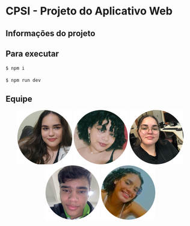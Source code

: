 # CPSI - Projeto do Aplicativo Web

## Informações do projeto

## Para executar

```
$ npm i

$ npm run dev

```

## Equipe

<div align=center>
  <a href="https://github.com/IzabelAlice"><img  src = "./equipe/foto_izabel.png" alt="Foto Izabel" height="144"></a>
  <a href="https://github.com/vivsvivs0"><img  src = "./equipe/foto_victoria.png" alt="Foto Victoria"></a>
  <a href="https://github.com/BeatrizMariaPessoa"><img  src = "./equipe/foto_beatriz.png" alt="Foto Beatriz" ></a>
  <a href="https://github.com/caua2512"><img  src = "./equipe/foto_caua.png" alt="Foto Cauã"></a>
  <a href="https://github.com/Duarda19"><img  src = "./equipe/foto_eduarda.png" alt="Foto Eduarda"></a>
</div>
